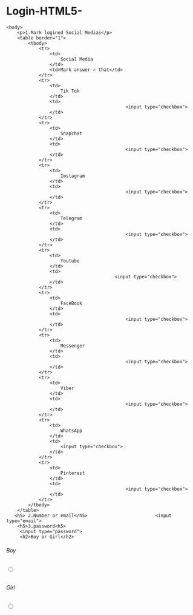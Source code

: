 # Login-HTML5-
<DOCTYPE html>
<html lang="en">
    <head>
        <meta http-equiv="content-type" content="text/html; charset=utf-8" />
        <title>Project 1|Social Medias</title>
    </head>
    
    <body>
        <p>1.Mark logined Social Medias</p>
        <table border="1">
            <tbody>
                <tr>
                    <td>
                        Social Media
                    </td>
                    <td>Mark answer ✓ that</td>
                </tr>
                <tr>
                    <td>
                        Tik Tok
                    </td>
                    <td>
                                                <input type="checkbox">
                    </td>
                </tr>
                <tr>
                    <td>
                        Snapchat
                    </td>
                    <td>
                                                <input type="checkbox">
                    </td>
                </tr>
                <tr>
                    <td>
                        Imstagram
                    </td>
                    <td>
                                                <input type="checkbox">
                    </td>
                </tr>
                <tr>
                    <td>
                        Telegram
                    </td>
                    <td>
                                                <input type="checkbox">
                    </td>
                </tr>
                <tr>
                    <td>
                        Youtube
                    </td>
                    <td>
                                            <input type="checkbox">
                    </td>
                </tr>
                <tr>
                    <td>
                        FaceBook
                    </td>
                    <td>
                                                <input type="checkbox">
                    </td>
                </tr>
                <tr>
                    <td>
                        Messenger
                    </td>
                    <td>
                                                <input type="checkbox">
                    </td>
                </tr>
                <tr>
                    <td>
                        Viber
                    </td>
                    <td>
                                                <input type="checkbox">
                    </td>
                </tr>
                <tr>
                    <td>
                        WhatsApp
                    </td>
                    <td>
                        <input type="checkbox">
                    </td>
                </tr>
                <tr>
                    <td>
                        Pinterest
                    </td>
                    <td>
                                                <input type="checkbox">
                    </td>
                </tr>
            </tbody>
        </table>
       <h5> 2.Number or email</h5>                         <input type="email">
        <h5>3.password<h5>
         <input type="password">
         <h2>Boy or Girl</h2>
<h6>Boy<h6><input type="radio" name="gen"><h6>Girl</h6> <input type="radio" name="gen">
    </body>
</html>
